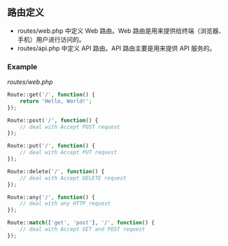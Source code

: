 
## 路由定义

* routes/web.php 中定义 Web 路由。Web 路由是用来提供给终端（浏览器、手机）用户进行访问的。
* routes/api.php 中定义 API 路由。API 路由主要是用来提供 API 服务的。

### Example

*routes/web.php*
```php
Route::get('/', function() {
    return 'Hello, World!';
});

Route::post('/', function() {
    // deal with Accept POST request
});

Route::put('/', function() {
    // deal with Accept PUT request
});

Route::delete('/', function() {
    // deal with Accept DELETE request
});

Route::any('/', function() {
    // deal with any HTTP request
});

Route::match(['get', 'post'], '/', function() {
    // deal with Accept GET and POST request
});

```
